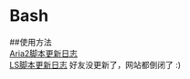 # Bash
##使用方法
<br>[Aria2脚本更新日志](https://teduis.com/bash/aria2.html)
<br>[LS脚本更新日志](https://www.google.com)
好友没更新了，网站都倒闭了 :)
